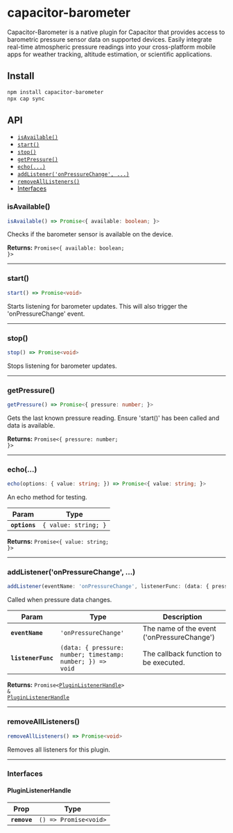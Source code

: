 # capacitor-barometer

Capacitor-Barometer is a native plugin for Capacitor that provides access to barometric pressure sensor data on supported devices. Easily integrate real-time atmospheric pressure readings into your cross-platform mobile apps for weather tracking, altitude estimation, or scientific applications.

## Install

```bash
npm install capacitor-barometer
npx cap sync
```

## API

<docgen-index>

* [`isAvailable()`](#isavailable)
* [`start()`](#start)
* [`stop()`](#stop)
* [`getPressure()`](#getpressure)
* [`echo(...)`](#echo)
* [`addListener('onPressureChange', ...)`](#addlisteneronpressurechange-)
* [`removeAllListeners()`](#removealllisteners)
* [Interfaces](#interfaces)

</docgen-index>

<docgen-api>
<!--Update the source file JSDoc comments and rerun docgen to update the docs below-->

### isAvailable()

```typescript
isAvailable() => Promise<{ available: boolean; }>
```

Checks if the barometer sensor is available on the device.

**Returns:** <code>Promise&lt;{ available: boolean; }&gt;</code>

--------------------


### start()

```typescript
start() => Promise<void>
```

Starts listening for barometer updates.
This will also trigger the 'onPressureChange' event.

--------------------


### stop()

```typescript
stop() => Promise<void>
```

Stops listening for barometer updates.

--------------------


### getPressure()

```typescript
getPressure() => Promise<{ pressure: number; }>
```

Gets the last known pressure reading.
Ensure 'start()' has been called and data is available.

**Returns:** <code>Promise&lt;{ pressure: number; }&gt;</code>

--------------------


### echo(...)

```typescript
echo(options: { value: string; }) => Promise<{ value: string; }>
```

An echo method for testing.

| Param         | Type                            |
| ------------- | ------------------------------- |
| **`options`** | <code>{ value: string; }</code> |

**Returns:** <code>Promise&lt;{ value: string; }&gt;</code>

--------------------


### addListener('onPressureChange', ...)

```typescript
addListener(eventName: 'onPressureChange', listenerFunc: (data: { pressure: number; timestamp: number; }) => void) => Promise<PluginListenerHandle> & PluginListenerHandle
```

Called when pressure data changes.

| Param              | Type                                                                     | Description                                |
| ------------------ | ------------------------------------------------------------------------ | ------------------------------------------ |
| **`eventName`**    | <code>'onPressureChange'</code>                                          | The name of the event ('onPressureChange') |
| **`listenerFunc`** | <code>(data: { pressure: number; timestamp: number; }) =&gt; void</code> | The callback function to be executed.      |

**Returns:** <code>Promise&lt;<a href="#pluginlistenerhandle">PluginListenerHandle</a>&gt; & <a href="#pluginlistenerhandle">PluginListenerHandle</a></code>

--------------------


### removeAllListeners()

```typescript
removeAllListeners() => Promise<void>
```

Removes all listeners for this plugin.

--------------------


### Interfaces


#### PluginListenerHandle

| Prop         | Type                                      |
| ------------ | ----------------------------------------- |
| **`remove`** | <code>() =&gt; Promise&lt;void&gt;</code> |

</docgen-api>
